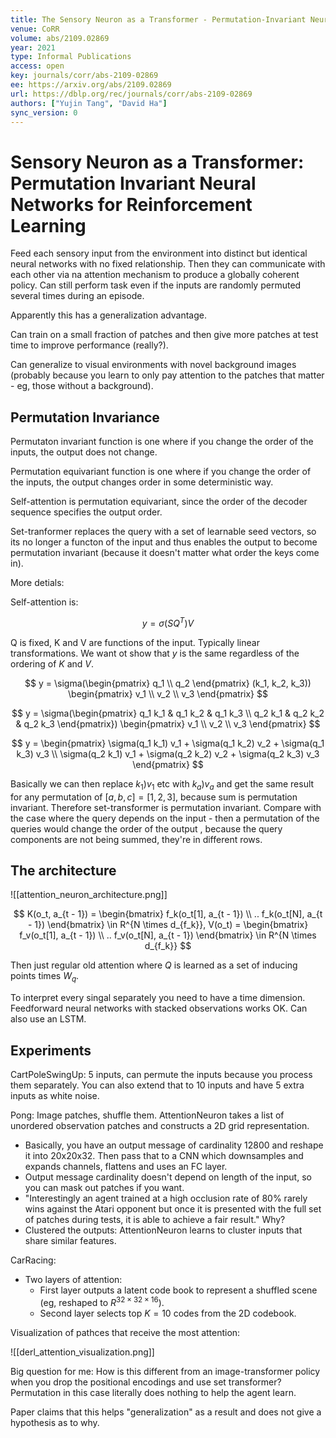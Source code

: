 ```yaml
---
title: The Sensory Neuron as a Transformer - Permutation-Invariant Neural Networks for Reinforcement Learning.
venue: CoRR
volume: abs/2109.02869
year: 2021
type: Informal Publications
access: open
key: journals/corr/abs-2109-02869
ee: https://arxiv.org/abs/2109.02869
url: https://dblp.org/rec/journals/corr/abs-2109-02869
authors: ["Yujin Tang", "David Ha"]
sync_version: 0
---
```


# Sensory Neuron as a Transformer: Permutation Invariant Neural Networks for Reinforcement Learning

Feed each sensory input from the environment into distinct but identical neural networks with no fixed relationship. Then they can communicate with each other via na attention mechanism to produce a globally coherent policy. Can still perform task even if the inputs are randomly permuted several times during an episode.

Apparently this has a generalization advantage.

Can train on a small fraction of patches and then give more patches at test time to improve performance (really?).

Can generalize to visual environments with novel background images (probably because you learn to only pay attention to the patches that matter - eg, those without a background).

## Permutation Invariance

Permutaton invariant function is one where if you change the order of the inputs, the output does not change.

Permutation equivariant function is one where if you change the order of the inputs, the output changes order in some deterministic way.

Self-attention is permutation equivariant, since the order of the decoder sequence specifies the output order.

Set-tranformer replaces the query with a set of learnable seed vectors, so its no longer a functon of the input and thus enables the output to become permutation invariant (because it doesn't matter what order the keys come in).

More detials:

Self-attention is:

$$
y = \sigma(SQ^T)V
$$

Q is fixed, K and V are functions of the input. Typically linear transformations. We want ot show that $y$ is the same regardless of the ordering of $K$ and $V$.

$$
y = \sigma(\begin{pmatrix} q_1 \\ q_2 \end{pmatrix} (k_1, k_2, k_3)) \begin{pmatrix} v_1 \\ v_2 \\ v_3 \end{pmatrix}
$$

$$
y = \sigma(\begin{pmatrix} q_1 k_1 & q_1 k_2 & q_1 k_3 \\ q_2 k_1 & q_2 k_2 & q_2 k_3 \end{pmatrix}) \begin{pmatrix} v_1 \\ v_2 \\ v_3 \end{pmatrix}
$$

$$
y = \begin{pmatrix} \sigma(q_1 k_1) v_1 + \sigma(q_1 k_2) v_2 + \sigma(q_1 k_3) v_3 \\  \sigma(q_2 k_1) v_1 + \sigma(q_2 k_2) v_2 + \sigma(q_2 k_3) v_3 \end{pmatrix}
$$

Basically we can then replace $k_1 ) v_1$ etc with $k_a ) v_a$ and get the same result for any permutation of $[a, b, c] = [1, 2, 3]$, because sum is permutation invariant. Therefore set-transformer is permutation invariant. Compare with the case where the query depends on the input - then a permutation of the queries would change the order of the output , because the query components are not being summed, they're in different rows.

## The architecture

![[attention_neuron_architecture.png]]

$$
K(o_t, a_{t - 1}) = \begin{bmatrix} f_k(o_t[1], a_{t - 1}) \\ .. f_k(o_t[N], a_{t - 1}) \end{bmatrix} \in R^{N \times d_{f_k}}, V(o_t) = \begin{bmatrix} f_v(o_t[1], a_{t - 1}) \\ .. f_v(o_t[N], a_{t - 1}) \end{bmatrix} \in R^{N \times d_{f_k}}
$$

Then just regular old attention where $Q$ is learned as a set of inducing points times $W_q$.

To interpret every singal separately you need to have a time dimension. Feedforward neural networks with stacked observations works OK. Can also use an LSTM.

## Experiments

CartPoleSwingUp: 5 inputs, can permute the inputs because you process them separately. You can also extend that to 10 inputs and have 5 extra inputs as white noise.

Pong: Image patches, shuffle them. AttentionNeuron takes a list of unordered observation patches and constructs a 2D grid representation.

 - Basically, you have an output message of cardinality 12800 and reshape it into 20x20x32. Then pass that to a CNN which downsamples and expands channels, flattens and uses an FC layer.
 - Output message cardinality doesn't depend on length of the input, so you can mask out patches if you want.
 - "Interestingly an agent trained at a high occlusion rate of 80% rarely wins against the Atari opponent but once it is presented with the full set of patches during tests, it is able to achieve a fair result." Why?
 - Clustered the outputs: AttentionNeuron learns to cluster inputs that share similar features.

CarRacing:
 - Two layers of attention:
	 - First layer outputs a latent code book to represent a shuffled scene (eg, reshaped to $R^{32 \times 32 \times 16}$).
	 - Second layer selects top $K = 10$ codes from the 2D codebook.


Visualization of pathces that receive the most attention:

![[derl_attention_visualization.png]]

Big question for me: How is this different from an image-transformer policy when you drop the positional encodings and use set transformer? Permutation in this case literally does nothing to help the agent learn.

Paper claims that this helps "generalization" as a result and does not give a hypothesis as to why.